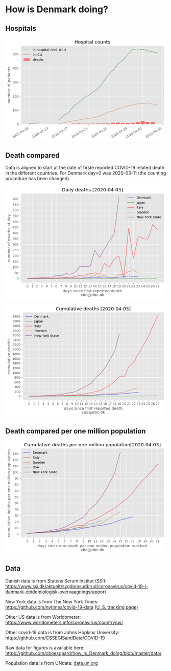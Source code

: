 # How is Denmark doing?

## Hospitals

![Hospital counts](figures/how_is_Denmark_doing_hospital.png)

## Death compared

Data is aligned to start at the date of firste reported COVID-19 related death in the different countries. For Denmark day=0 was 2020-03-11 (the counting procedure has been changed).

![Daily death counts](figures/how_is_Denmark_doing_daily.png)

![Cumulative death counts](figures/how_is_Denmark_doing_cumulative.png)

## Death compared per one million population

![Cumulative death counts](figures/how_is_Denmark_doing_cumulative_pop.png)

## Data

Danish data is from Statens Serum Institut (SSI): https://www.ssi.dk/aktuelt/sygdomsudbrud/coronavirus/covid-19-i-danmark-epidemiologisk-overvaagningsrapport

New York data is from The New York Times: https://github.com/nytimes/covid-19-data [(U. S. tracking page)](https://www.nytimes.com/interactive/2020/us/coronavirus-us-cases.html)

Other US data is from Worldometer: https://www.worldometers.info/coronavirus/country/us/

Other covid-19 data is from Johns Hopkins University: https://github.com/CSSEGISandData/COVID-19

Raw data for figures is available here: https://github.com/cboesgaard/how_is_Denmark_doing/blob/master/data/

Population data is from UNdata: [data.un.org](https://data.un.org/Data.aspx?d=PopDiv&f=variableID%3a12%3btimeID%3a83%2c84%3bvarID%3a2&c=2,4,6,7&s=_crEngNameOrderBy:asc,_timeEngNameOrderBy:desc,_varEngNameOrderBy:asc&v=1#PopDiv)




